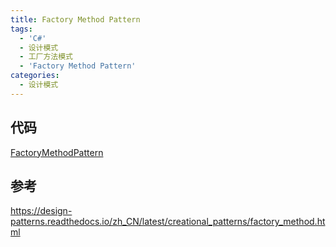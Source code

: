 ```yaml
---
title: Factory Method Pattern
tags:
  - 'C#'
  - 设计模式
  - 工厂方法模式
  - 'Factory Method Pattern'
categories:
  - 设计模式
---
```


##  代码

[FactoryMethodPattern](https://github.com/AemonCao/DesignPattern/tree/master/DesignPattern/FactoryMethodPattern)

##  参考

https://design-patterns.readthedocs.io/zh_CN/latest/creational_patterns/factory_method.html

